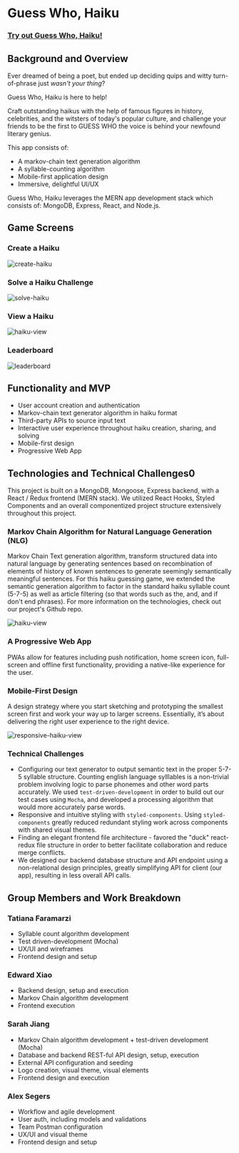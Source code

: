 # Guess Who, Haiku

### [Try out Guess Who, Haiku!](https://guesswhohaiku.herokuapp.com/)

## Background and Overview

Ever dreamed of being a poet, but ended up deciding quips and witty turn-of-phrase just _wasn't your thing_?

Guess Who, Haiku is here to help! 

Craft outstanding haikus with the help of famous figures in history, celebrities, and the witsters of today's popular culture, and challenge your friends to be the first to GUESS WHO the voice is behind your newfound literary genius. 

This app consists of:

* A markov-chain text generation algorithm
* A syllable-counting algorithm 
* Mobile-first application design
* Immersive, delightful UI/UX

Guess Who, Haiku leverages the MERN app development stack which consists of: MongoDB, Express, React, and Node.js.

## Game Screens
### Create a Haiku
![create-haiku](https://user-images.githubusercontent.com/55667998/75101645-69657900-5594-11ea-8269-371db8418ef3.gif)

### Solve a Haiku Challenge
![solve-haiku](https://user-images.githubusercontent.com/55667998/75101666-c2cda800-5594-11ea-8d7f-af3d0c952c1e.gif)

### View a Haiku
![haiku-view](https://user-images.githubusercontent.com/55667998/75101608-d0cef900-5593-11ea-91ef-b1084041926c.gif)

### Leaderboard
![leaderboard](https://user-images.githubusercontent.com/55667998/75101705-8ea6b700-5595-11ea-862e-ffe3535cb5e2.PNG)


## Functionality and MVP

* User account creation and authentication
* Markov-chain text generator algorithm in haiku format
* Third-party APIs to source input text
* Interactive user experience throughout haiku creation, sharing, and solving
* Mobile-first design
* Progressive Web App

## Technologies and Technical Challenges0

This project is built on a MongoDB, Mongoose, Express backend, with a React / Redux frontend (MERN stack). We utilized React Hooks, Styled Components and an overall componentized project structure extensively throughout this project. 


### Markov Chain Algorithm for Natural Language Generation (NLG)
Markov Chain Text generation algorithm, transform structured data into natural language by generating sentences based on recombination of elements of history of known sentences to generate seemingly semantically meaningful sentences. For this haiku guessing game, we extended the semantic generation algorithm to factor in the standard haiku syllable count (5-7-5) as well as article filtering (so that words such as the, and, and if don't end phrases). For more information on the technologies, check out our project's Github repo.

![haiku-view](https://user-images.githubusercontent.com/55667998/75101608-d0cef900-5593-11ea-91ef-b1084041926c.gif)


### A Progressive Web App
PWAs allow for features including push notification, home screen icon, full-screen and offline first functionality, providing a native-like experience for the user.

### Mobile-First Design
A design strategy where you start sketching and prototyping the smallest screen first and work your way up to larger screens. Essentially, it’s about delivering the right user experience to the right device.

![responsive-haiku-view](https://user-images.githubusercontent.com/55667998/75101767-cc580f80-5596-11ea-9136-3064050445ae.gif)

### Technical Challenges
- Configuring our text generator to output semantic text in the proper 5-7-5 syllable structure. Counting english language sylllables is a non-trivial problem involving logic to parse phonemes and other word parts accurately. We used `test-driven-development` in order to build out our test cases using `Mocha`, and developed a processing algorithm that would more accurately parse words.
- Responsive and intuitive styling with `styled-components`. Using `styled-components` greatly reduced redundant styling work across components with shared visual themes. 
- Finding an elegant frontend file architecture - favored the "duck" react-redux file structure in order to better facilitate collaboration and reduce merge conflicts. 
- We designed our backend database structure and API endpoint using a non-relational design principles, greatly simplifying API for client (our app), resulting in less overall API calls.  

## Group Members and Work Breakdown

### Tatiana Faramarzi

* Syllable count algorithm development
* Test driven-development (Mocha)
* UX/UI and wireframes
* Frontend design and setup

### Edward Xiao

* Backend design, setup and execution
* Markov Chain algorithm development
* Frontend execution

### Sarah Jiang

* Markov Chain algorithm development + test-driven development (Mocha)
* Database and backend REST-ful API design, setup, execution
* External API configuration and seeding
* Logo creation, visual theme, visual elements
* Frontend design and execution

### Alex Segers

* Workflow and agile development
* User auth, including models and validations
* Team Postman configuration
* UX/UI and visual theme
* Frontend design and setup

